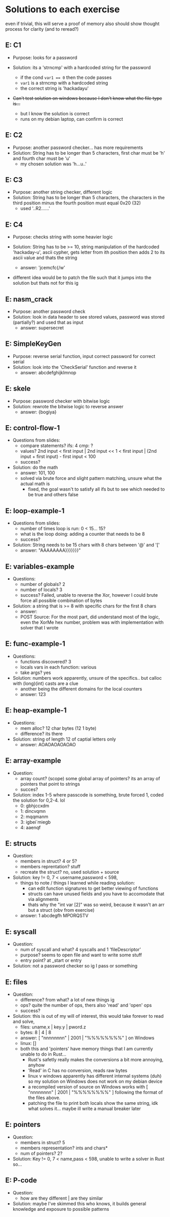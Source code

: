 # Solutions to each exercise
even if trivial, this will serve a proof of memory 
also should show thought process for clarity (and to reread?) 

## E: C1
- Purpose: looks for a password
- Solution: its a 'strncmp' with a hardcoded string for the password
    - if the cond `var1 == 0` then the code passes
    - `var1` is a strncmp with a hardcoded string 
    - the correct string is 'hackadayu'

- ~~Can't test solution on windows because I don't know what the file type is...~~
    - but I know the solution is correct
    - runs on my debian laptop, can confirm is correct

## E: C2
- Purpose: another password checker... has more requirements
- Solution: String has to be longer than 5 characters, first char must be 'h' and fourth char must be 'u'
    - my chosen solution was 'h...u..'

## E: C3 
- Purpose: another string checker, different logic 
- Solution: String has to be longer than 5 characters, the characters in the third position minus the fourth position must equal 0x20 (32)
    - used '..R2......'

## E: C4
- Purpose: checks string with some heavier logic
- Solution: String has to be >= 10, string manipulation of the hardcoded 'hackaday-u', ascii cypher, gets letter from ith position then adds 2 to its ascii value and thats the string
    - answer: 'jcemcfc{/w'

- different idea would be to patch the file such that it jumps into the solution but thats not for this ig 

## E: nasm_crack
- Purpose: another password check 
- Solution: look in data header to see stored values, password was stored (partially?) and used that as input 
     - answer: supersecret

## E: SimpleKeyGen
- Purpose: reverse serial function, input correct password for correct serial 
- Solution: look into the 'CheckSerial' function and reverse it
    - answer: abcdefghijklmnop

## E: skele 
- Purpose: password checker with bitwise logic 
- Solution: rewrote the bitwise logic to reverse answer
    - answer: {bogiya}

## E: control-flow-1
- Questions from slides: 
    - compare statements? ifs: 4 cmp: ? 
    - values?  2nd input < first input | 2nd input << 1 < first input | (2nd input + first input) - first input < 100 
    - success?
- Solution: do the math
    - answer:  101, 100
    - solved via brute force and slight pattern matching, unsure what the actual math is
        - fixed, the goal wasn't to satisfy all ifs but to see which needed to be true and others false 

## E: loop-example-1
- Questions from slides:
    - number of times loop is run: 0 < 15... 15? 
    - what is the loop doing: adding a counter that needs to be 8
    - success?
- Solution: String needs to be 15 chars with 8 chars between '@' and '['
    - answer: "AAAAAAAA}}}}}}}"

## E: variables-example
- Questions:
    - number of globals? 2 
    - number of locals? 3
    - success? Failed, unable to reverse the Xor, however I could brute force all possible combination of bytes
- Solution: a string that is >= 8 with specific chars for the first 8 chars
    - answer: 
    - POST Source: For the most part, did understand most of the logic, even the XorMe hex number, problem was with implementation with solver that I wrote 

## E: func-example-1
- Questions:
    - functions discovered? 3 
    - locals vars in each function: various
    - take args? yes 
- Solution: numbers work apparently, unsure of the specifics.. but calloc with (long)(int) casts are a clue
    - another being the different domains for the local counters
	- answer: 123

## E: heap-example-1
- Questions:
    - mem alloc? 12 char bytes (12 1 byte) 
    - difference? its there
- Solution: string of length 12 of captial letters only 
    - answer:  AOAOAOAOAOAO

## E: array-example
- Question:
    - array count? (scope) some global array of pointers? its an array of pointers that point to strings
    - succes?
- Solution: index 1-5 where passcode is something, brute forced 1, coded the solution for 0,2-4. lol
    - 0: gbhjccxdm 
    - 1: dincvqmn
    - 2: mqqmanm 
    - 3: igbei`miegb
    - 4: aaenqf

## E: structs 
- Question:
    - members in struct? 4 or 5?
    - members reprentation?  stuff
    - recreate the struct? no, used solution + source
- Solution: key != 0, 7 < username,password < 598,
    - things to note / things I learned while reading solution:
        - can edit function signatures to get better viewing of functions
        - structs can have unused fields and you have to accomodate that via alignments
        - thats why the "int var [2]" was so weird, because it wasn't an arr but a struct (obv from exercise) 
    - answer: 1 abcdegfh MPORQSTV 

## E: syscall 
- Question:
    - num of syscall and what? 4 syscalls and 1 'fileDescriptor' 
    - purpose? seems to open file and want to write some stuff 
    - entry point? at _start or entry 
- Solution: not a password checker so ig I pass or something

## E: files
- Question:
    - difference? from what? a lot of new things ig
    - ops? quite the number of ops, thers also 'read' and 'open' ops 
    - success? 
- Solution: this is out of my will of interest, this would take forever to read and solve,
    - files: uname.x | key.y | pword.z 
    - bytes: 8       | 4     | 8
    - answer: [ "nnnnnnnn" | 2001 | "%%%%%%%%" ] on Windows
    - linux: []
    - both this and 'pointers' have memory things that I am currently unable to do in Rust...
        - Rust's safetly really makes the conversions a bit more annoying, anyhow 
        - 'Read' in C has no conversion, reads raw bytes
        - linux v windows apparently has different internal systems (duh) so my solution on Windows does not work on my debian device 
        - a recompiled version of source on Windows works with [ "nnnnnnnn" | 2001 | "%%%%%%%%" ] following the format of the files above. 
        - patching the file to print both locals show the same string, idk what solves it... maybe ill write a manual breaker later

## E: pointers 
- Question: 
    - members in struct? 5 
    - members representation? ints and chars* 
    - num of pointers? 2?
- Solution: Key != 0, 7 < name,pass < 598, unable to write a solver in Rust so...  

## E: P-code
- Question:
    - how are they different | are they similar 
- Solution: maybe I've skimmed this who knows, it builds general knowledge and exposure to possible patterns
